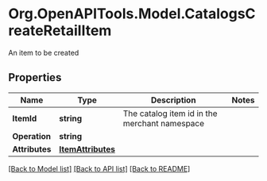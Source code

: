 # Org.OpenAPITools.Model.CatalogsCreateRetailItem
An item to be created

## Properties

Name | Type | Description | Notes
------------ | ------------- | ------------- | -------------
**ItemId** | **string** | The catalog item id in the merchant namespace | 
**Operation** | **string** |  | 
**Attributes** | [**ItemAttributes**](ItemAttributes.md) |  | 

[[Back to Model list]](../README.md#documentation-for-models) [[Back to API list]](../README.md#documentation-for-api-endpoints) [[Back to README]](../README.md)

